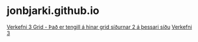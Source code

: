 # jonbjarki.github.io
[Verkefni 3 Grid - Það er tengill á hinar grid síðurnar 2 á þessari síðu](/Verkefni3/Verkefni3/verk3-grid.html)
[Verkefni 3](/Verkefni3/Verkefni3/verk3.html)

